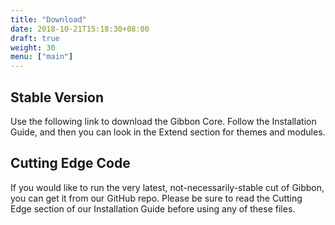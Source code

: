 ```yaml
---
title: "Download"
date: 2018-10-21T15:18:30+08:00
draft: true
weight: 30
menu: ["main"]
---
```


## Stable Version

Use the following link to download the Gibbon Core. Follow the Installation Guide, and then you can look in the Extend section for themes and modules.

<!-- version.link -->

<!-- version.content -->

## Cutting Edge Code

If you would like to run the very latest, not-necessarily-stable cut of Gibbon, you can get it from our GitHub repo. Please be sure to read the Cutting Edge section of our Installation Guide before using any of these files.
